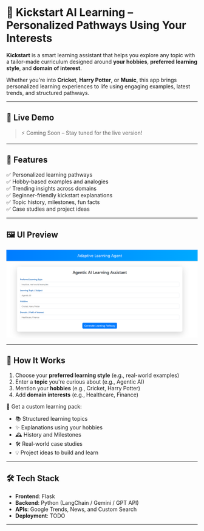# 🚀 Kickstart AI Learning – Personalized Pathways Using Your Interests

**Kickstart** is a smart learning assistant that helps you explore any topic with a tailor-made curriculum designed around **your hobbies**, **preferred learning style**, and **domain of interest**.

Whether you're into **Cricket**, **Harry Potter**, or **Music**, this app brings personalized learning experiences to life using engaging examples, latest trends, and structured pathways.

---

## 🌟 Live Demo

> ⚡ Coming Soon – Stay tuned for the live version!

---

## 🎯 Features

✅ Personalized learning pathways  
✅ Hobby-based examples and analogies  
✅ Trending insights across domains  
✅ Beginner-friendly kickstart explanations  
✅ Topic history, milestones, fun facts  
✅ Case studies and project ideas

---

## 🖼️ UI Preview

![Kickstart App UI](https://github.com/snikhil17/Agentic-AI-2025/blob/main/kickstart-learning-using-agents/images/landing_page.png)



---

## 🧠 How It Works

1. Choose your **preferred learning style** (e.g., real-world examples)
2. Enter a **topic** you're curious about (e.g., Agentic AI)
3. Mention your **hobbies** (e.g., Cricket, Harry Potter)
4. Add **domain interests** (e.g., Healthcare, Finance)

🎁 Get a custom learning pack:
- 📚 Structured learning topics
- ✨ Explanations using your hobbies
- 🕰️ History and Milestones
- 🛠️ Real-world case studies
- 💡 Project ideas to build and learn

---

## 🛠️ Tech Stack

- **Frontend**: Flask
- **Backend**: Python (LangChain / Gemini / GPT API)
- **APIs**: Google Trends, News, and Custom Search
- **Deployment**: TODO

---


